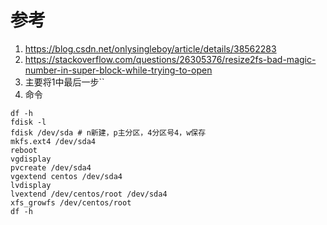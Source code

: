 # 参考

1. <https://blog.csdn.net/onlysingleboy/article/details/38562283>
2. <https://stackoverflow.com/questions/26305376/resize2fs-bad-magic-number-in-super-block-while-trying-to-open>
3. 主要将1中最后一步``
4. 命令

```shell
df -h
fdisk -l
fdisk /dev/sda # n新建，p主分区，4分区号4，w保存
mkfs.ext4 /dev/sda4
reboot
vgdisplay
pvcreate /dev/sda4 
vgextend centos /dev/sda4 
lvdisplay
lvextend /dev/centos/root /dev/sda4 
xfs_growfs /dev/centos/root
df -h
```

